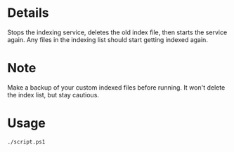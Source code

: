 # Details
Stops the indexing service, deletes the old index file, then starts the service again.
Any files in the indexing list should start getting indexed again.

# Note
Make a backup of your custom indexed files before running.
It won't delete the index list, but stay cautious.

# Usage

```
./script.ps1
```
